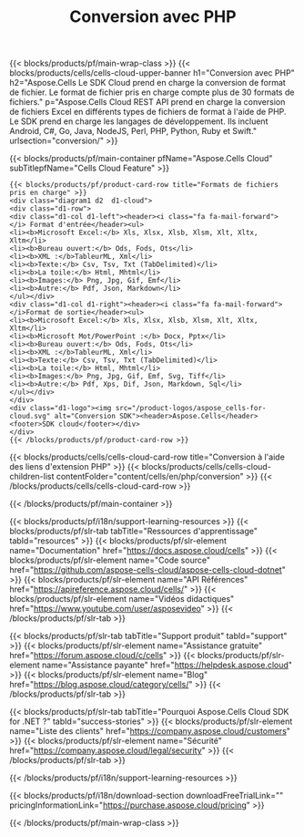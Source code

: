 ﻿---
title:  Conversion avec PHP
description:  Aspose.Cells Cloud REST API prend en charge la conversion de fichiers Excel en différents types de fichiers de format à l'aide de PHP. Le SDK prend en charge les langages de développement. Ils incluent Android, C#, Go, Java, NodeJS, Perl, PHP, Python, Ruby et Swift.
url: /fr/php/conversion/
---
{{< blocks/products/pf/main-wrap-class >}}
{{< blocks/products/cells/cells-cloud-upper-banner h1="Conversion avec PHP" h2="Aspose.Cells Le SDK Cloud prend en charge la conversion de format de fichier. Le format de fichier pris en charge compte plus de 30 formats de fichiers." p="Aspose.Cells Cloud REST API prend en charge la conversion de fichiers Excel en différents types de fichiers de format à l\'aide de PHP. Le SDK prend en charge les langages de développement. Ils incluent Android, C#, Go, Java, NodeJS, Perl, PHP, Python, Ruby et Swift." urlsection="conversion/" >}}

{{< blocks/products/pf/main-container pfName="Aspose.Cells Cloud" subTitlepfName="Cells Cloud Feature" >}}

	{{< blocks/products/pf/product-card-row title="Formats de fichiers pris en charge" >}}
	<div class="diagram1 d2  d1-cloud">
	<div class="d1-row">
	<div class="d1-col d1-left"><header><i class="fa fa-mail-forward"> </i> Format d'entrée</header><ul>
	<li><b>Microsoft Excel:</b> Xls, Xlsx, Xlsb, Xlsm, Xlt, Xltx, Xltm</li>
	<li><b>Bureau ouvert:</b> Ods, Fods, Ots</li>
	<li><b>XML :</b>TableurML, Xml</li>
	<li><b>Texte:</b> Csv, Tsv, Txt (TabDelimited)</li>
	<li><b>La toile:</b> Html, Mhtml</li>
	<li><b>Images:</b> Png, Jpg, Gif, Emf</li>
	<li><b>Autre:</b> Pdf, Json, Markdown</li>
	</ul></div>
	<div class="d1-col d1-right"><header><i class="fa fa-mail-forward"> </i>Format de sortie</header><ul>
	<li><b>Microsoft Excel:</b> Xls, Xlsx, Xlsb, Xlsm, Xlt, Xltx, Xltm</li>
	<li><b>Microsoft Mot/PowerPoint :</b> Docx, Pptx</li>
	<li><b>Bureau ouvert:</b> Ods, Fods, Ots</li>
	<li><b>XML :</b>TableurML, Xml</li>
	<li><b>Texte:</b> Csv, Tsv, Txt (TabDelimited)</li>
	<li><b>La toile:</b> Html, Mhtml</li>
	<li><b>Images:</b> Png, Jpg, Gif, Emf, Svg, Tiff</li>
	<li><b>Autre:</b> Pdf, Xps, Dif, Json, Markdown, Sql</li>
	</ul></div>
	</div>
	<div class="d1-logo"><img src="/product-logos/aspose_cells-for-cloud.svg" alt="Conversion SDK"><header>Aspose.Cells</header><footer>SDK cloud</footer></div>
	</div>
	{{< /blocks/products/pf/product-card-row >}}
{{< blocks/products/cells/cells-cloud-card-row title="Conversion à l\'aide des liens d\'extension PHP" >}}
{{< blocks/products/cells/cells-cloud-children-list contentFolder="content/cells/en/php/conversion" >}} 
{{< /blocks/products/cells/cells-cloud-card-row >}}


{{< /blocks/products/pf/main-container >}}

{{< blocks/products/pf/i18n/support-learning-resources >}}
{{< blocks/products/pf/slr-tab tabTitle="Ressources d\'apprentissage" tabId="resources" >}}
{{< blocks/products/pf/slr-element name="Documentation" href="https://docs.aspose.cloud/cells" >}}
{{< blocks/products/pf/slr-element name="Code source" href="https://github.com/aspose-cells-cloud/aspose-cells-cloud-dotnet" >}}
{{< blocks/products/pf/slr-element name="API Références" href="https://apireference.aspose.cloud/cells/" >}}
{{< blocks/products/pf/slr-element name="Vidéos didactiques" href="https://www.youtube.com/user/asposevideo" >}}
{{< /blocks/products/pf/slr-tab >}}

{{< blocks/products/pf/slr-tab tabTitle="Support produit" tabId="support" >}}
{{< blocks/products/pf/slr-element name="Assistance gratuite" href="https://forum.aspose.cloud/c/cells" >}}
{{< blocks/products/pf/slr-element name="Assistance payante" href="https://helpdesk.aspose.cloud" >}}
{{< blocks/products/pf/slr-element name="Blog" href="https://blog.aspose.cloud/category/cells/" >}}
{{< /blocks/products/pf/slr-tab >}}

{{< blocks/products/pf/slr-tab tabTitle="Pourquoi Aspose.Cells Cloud SDK for .NET ?" tabId="success-stories" >}}
{{< blocks/products/pf/slr-element name="Liste des clients" href="https://company.aspose.cloud/customers" >}}
{{< blocks/products/pf/slr-element name="Sécurité" href="https://company.aspose.cloud/legal/security" >}}
{{< /blocks/products/pf/slr-tab >}}

{{< /blocks/products/pf/i18n/support-learning-resources >}}

{{< blocks/products/pf/i18n/download-section downloadFreeTrialLink="" pricingInformationLink="https://purchase.aspose.cloud/pricing" >}}

{{< /blocks/products/pf/main-wrap-class >}}
